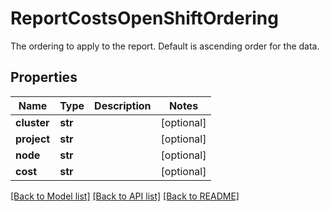 # ReportCostsOpenShiftOrdering

The ordering to apply to the report. Default is ascending order for the data.
## Properties
Name | Type | Description | Notes
------------ | ------------- | ------------- | -------------
**cluster** | **str** |  | [optional] 
**project** | **str** |  | [optional] 
**node** | **str** |  | [optional] 
**cost** | **str** |  | [optional] 

[[Back to Model list]](../README.md#documentation-for-models) [[Back to API list]](../README.md#documentation-for-api-endpoints) [[Back to README]](../README.md)


